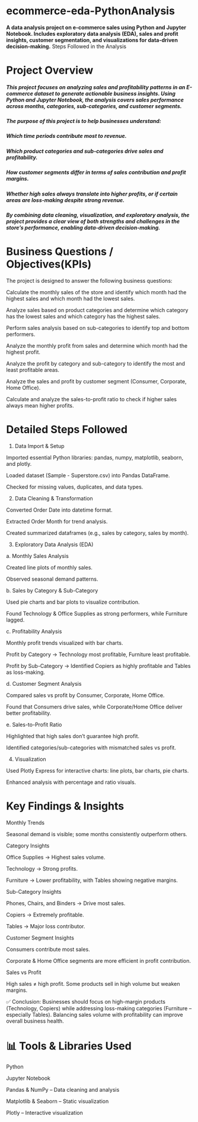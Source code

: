 # ecommerce-eda-PythonAnalysis
__A data analysis project on e-commerce sales using Python and Jupyter Notebook. Includes exploratory data analysis (EDA), sales and profit insights, customer segmentation, and visualizations for data-driven decision-making.__
Steps Followed in the Analysis

# **Project Overview**

##### This project focuses on analyzing sales and profitability patterns in an E-commerce dataset to generate actionable business insights. Using Python and Jupyter Notebook, the analysis covers sales performance across months, categories, sub-categories, and customer segments.

##### The purpose of this project is to help businesses understand:

##### Which time periods contribute most to revenue.

##### Which product categories and sub-categories drive sales and profitability.

##### How customer segments differ in terms of sales contribution and profit margins.

##### Whether high sales always translate into higher profits, or if certain areas are loss-making despite strong revenue.

##### By combining data cleaning, visualization, and exploratory analysis, the project provides a clear view of both strengths and challenges in the store’s performance, enabling data-driven decision-making.


# Business Questions / Objectives(KPIs)

The project is designed to answer the following business questions:

Calculate the monthly sales of the store and identify which month had the highest sales and which month had the lowest sales.

Analyze sales based on product categories and determine which category has the lowest sales and which category has the highest sales.

Perform sales analysis based on sub-categories to identify top and bottom performers.

Analyze the monthly profit from sales and determine which month had the highest profit.

Analyze the profit by category and sub-category to identify the most and least profitable areas.

Analyze the sales and profit by customer segment (Consumer, Corporate, Home Office).

Calculate and analyze the sales-to-profit ratio to check if higher sales always mean higher profits.


# **Detailed Steps Followed**
1. Data Import & Setup

Imported essential Python libraries: pandas, numpy, matplotlib, seaborn, and plotly.

Loaded dataset (Sample - Superstore.csv) into Pandas DataFrame.

Checked for missing values, duplicates, and data types.

2. Data Cleaning & Transformation

Converted Order Date into datetime format.

Extracted Order Month for trend analysis.

Created summarized dataframes (e.g., sales by category, sales by month).

3. Exploratory Data Analysis (EDA)

a. Monthly Sales Analysis

Created line plots of monthly sales.

Observed seasonal demand patterns.

b. Sales by Category & Sub-Category

Used pie charts and bar plots to visualize contribution.

Found Technology & Office Supplies as strong performers, while Furniture lagged.

c. Profitability Analysis

Monthly profit trends visualized with bar charts.

Profit by Category → Technology most profitable, Furniture least profitable.

Profit by Sub-Category → Identified Copiers as highly profitable and Tables as loss-making.

d. Customer Segment Analysis

Compared sales vs profit by Consumer, Corporate, Home Office.

Found that Consumers drive sales, while Corporate/Home Office deliver better profitability.

e. Sales-to-Profit Ratio

Highlighted that high sales don’t guarantee high profit.

Identified categories/sub-categories with mismatched sales vs profit.

4. Visualization

Used Plotly Express for interactive charts: line plots, bar charts, pie charts.

Enhanced analysis with percentage and ratio visuals.


# **Key Findings & Insights**

Monthly Trends

Seasonal demand is visible; some months consistently outperform others.

Category Insights

Office Supplies → Highest sales volume.

Technology → Strong profits.

Furniture → Lower profitability, with Tables showing negative margins.

Sub-Category Insights

Phones, Chairs, and Binders → Drive most sales.

Copiers → Extremely profitable.

Tables → Major loss contributor.

Customer Segment Insights

Consumers contribute most sales.

Corporate & Home Office segments are more efficient in profit contribution.

Sales vs Profit

High sales ≠ high profit. Some products sell in high volume but weaken margins.

✅ Conclusion: Businesses should focus on high-margin products (Technology, Copiers) while addressing loss-making categories (Furniture – especially Tables). Balancing sales volume with profitability can improve overall business health.

# **📊 Tools & Libraries Used**

Python

Jupyter Notebook

Pandas & NumPy – Data cleaning and analysis

Matplotlib & Seaborn – Static visualization

Plotly – Interactive visualization
